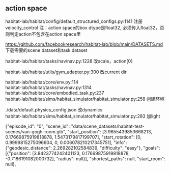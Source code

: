 ## action space
habitat-lab/habitat/config/default_structured_configs.py:1141  注册velocity_control
注：action space的box dtype是float32, 必须传入float32，否则判定action不包含在action space里

https://github.com/facebookresearch/habitat-lab/blob/main/DATASETS.md  
下载需要的scene dataset和task dataset  

habitat-lab/habitat/tasks/nav/nav.py:1228  改scale，action[0]  

habitat-lab/habitat/utils/gym_adapter.py:300 改current dir  

[//]: # (habitat-lab/habitat/core/env.py:268 reset也拿info)



habitat-lab/habitat/core/env.py:114  
habitat-lab/habitat/tasks/nav/nav.py:1314  
habitat-lab/habitat/core/embodied_task.py:237  
habitat-lab/habitat/sims/habitat_simulator/habitat_simulator.py:258    创建环境

./data/default.physics_config.json 改dynamics  
habitat-lab/habitat/sims/habitat_simulator/habitat_simulator.py:283 加light  

{"episode_id": "0", "scene_id": "data/scene_datasets/habitat-test-scenes/van-gogh-room.glb", "start_position": [3.9655439853668213, 0.17669875919818878, 1.5473179817199707], "start_rotation": [0, 0.9999815275096604, 0, 0.006078210217345751], "info": {"geodesic_distance": 2.269282102584839, "difficulty": "easy"}, "goals": [{"position": [3.8423774242401123, 0.17669875919818878, -0.7186191082000732], "radius": null}], "shortest_paths": null, "start_room": null}, 